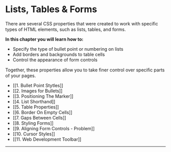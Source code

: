# Lists, Tables & Forms

There are several CSS properties that were created to work with speciﬁc types of HTML elements, such as lists, tables, and forms.

**In this chapter you will learn how to:**
- Specify the type of bullet point or numbering on lists
- Add borders and backgrounds to table cells
- Control the appearance of form controls

Together, these properties allow you to take ﬁner control over speciﬁc parts of your pages.

- [[1. Bullet Point Stytles]]
- [[2. Images for Bullets]]
- [[3. Positioning The Marker]]
- [[4. List Shorthand]]
- [[5. Table Properties]]
- [[6. Border On Empty Cells]]
- [[7. Gaps Between Cells]]
- [[8. Styling Forms]]
- [[9. Aligning Form Controls - Problem]]
- [[10. Cursor Styles]]
- [[11. Web Development Toolbar]]

---
